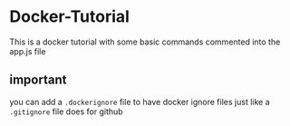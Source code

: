 # Docker-Tutorial

This is a docker tutorial with some basic commands commented into the app.js file

## important

you can add a ```.dockerignore``` file to have docker ignore files just like a ```.gitignore``` file does for github
